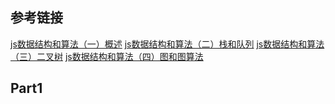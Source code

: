 ## 参考链接
[js数据结构和算法（一）概述](https://segmentfault.com/a/1190000000679870)
[js数据结构和算法（二）栈和队列](https://segmentfault.com/a/1190000000711713)
[js数据结构和算法（三）二叉树](https://segmentfault.com/a/1190000000740261)
[js数据结构和算法（四）图和图算法](https://segmentfault.com/a/1190000002410553)

## Part1

